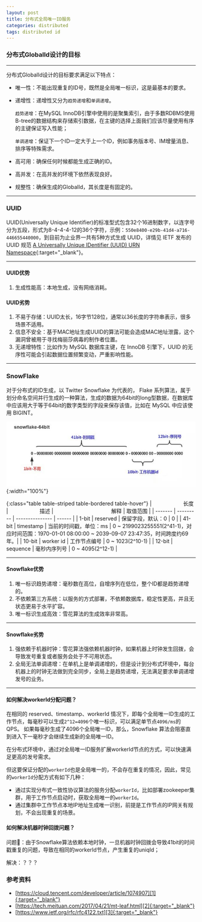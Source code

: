 ```yaml
---
layout: post
title: 分布式全局唯一ID服务
categories: distributed
tags: distributed id
---
```


### 分布式GlobalId设计的目标

---

分布式GlobalId设计的目标要求满足以下特点：

* 唯一性：不能出现重复的ID号，既然是全局唯一标识，这是最基本的要求。
* 递增性：递增性又分为`趋势递增`和`单调递增`。

    `趋势递增`：在MySQL InnoDB引擎中使用的是聚集索引，由于多数RDBMS使用B-tree的数据结构来存储索引数据，在主键的选择上面我们应该尽量使用有序的主键保证写入性能；

    `单调递增`：保证下一个ID一定大于上一个ID，例如事务版本号、IM增量消息、排序等特殊需求。

* 高可用：确保任何时候都能生成正确的ID。
* 高并发：在高并发的环境下依然表现良好。
* 规整性：确保生成的GlobalId，其长度是有固定的。

---

### UUID

UUID(Universally Unique Identifier)的标准型式包含32个16进制数字，以连字号分为五段，形式为8-4-4-4-12的36个字符，示例：`550e8400-e29b-41d4-a716-446655440000`，到目前为止业界一共有5种方式生成 UUID，详情见 IETF 发布的 UUID 规范 [A Universally Unique IDentifier (UUID) URN Namespace][3]{:target="_blank"}。

---

#### UUID优势

1. 生成性能高：本地生成，没有网络消耗。

#### UUID劣势

1. 不易于存储：UUID太长，16字节128位，通常以36长度的字符串表示，很多场景不适用。
2. 信息不安全：基于MAC地址生成UUID的算法可能会造成MAC地址泄露，这个漏洞曾被用于寻找梅丽莎病毒的制作者位置。
3. 无递增特性：比如作为 MySQL 数据库主键，在 InnoDB 引擎下，UUID 的无序性可能会引起数据位置频繁变动，严重影响性能。

---

### SnowFlake

对于分布式的ID生成，以 Twitter Snowflake 为代表的， Flake 系列算法，属于划分命名空间并行生成的一种算法，生成的数据为64bit的long型数据，在数据库中应该用大于等于64bit的数字类型的字段来保存该值，比如在 MySQL 中应该使用 BIGINT。

![snowflake-64bit](/assets/img/2dcc8af7-c6a6-4bb6-aa2e-0ba2acb22669.jpg){:width="100%"}

{:class="table table-striped table-bordered table-hover"}
| <img style="width:80px">长度 | <img style="width:80px">描述 | <img style="width:150px">解释 | 取值范围 |
| ------- | ---------  | --------------- | ------ |
| 1-bit   | reserved   | 保留字段，默认：0 | 0 |
| 41-bit  | timestamp  | 当前的时间戳，单位：ms  | 0 ~ 2199023255551(2^41-1)，对应时间范围：1970-01-01 08:00:00 ~ 2039-09-07 23:47:35，时间跨度约69年。|
| 10-bit  | worker id  | 工作节点编号      | 0 ~ 1023(2^10-1) |
| 12-bit  | sequence   | 毫秒内序列号      | 0 ~ 4095(2^12-1) |

---

#### Snowflake优势

1. 唯一标识趋势递增：毫秒数在高位，自增序列在低位，整个ID都是趋势递增的。
2. 不依赖第三方系统：以服务的方式部署，不依赖数据库，稳定性更高，并且无状态更易于水平扩容。
3. 唯一标识生成高效：雪花算法的生成效率非常高。

---

#### Snowflake劣势

1. 强依赖于机器时钟：雪花算法强依赖机器时钟，如果机器上时钟发生回拨，会导致发号重复或者服务会处于不可用状态。
2. 全局无法单调递增：在单机上是单调递增的，但是设计到分布式环境中，每台机器上的时钟无法做到完全同步，全局上是趋势递增，无法满足要求单调递增发号的业务。

---

#### 如何解决workerId分配问题？

在相同的 reserved、timestamp、workerId 情况下，即每个全局唯一ID生成的工作节点，每毫秒可以生成`2^12=4096`个唯一标识，可以满足单节点`4096/ms`的QPS。
如果每毫秒生成了4096个全局唯一ID，那么，Snowflake 算法会阻塞直到进入下一毫秒才会继续生成新的全局唯一ID。

在分布式环境中，通过对全局唯一ID服务扩展workerId节点的方式，可以快速满足更高的发号需求。

但这要保证分配的`workerId`也是全局唯一的，不会存在重复的情况，因此，常见的`workerId`分配方式有如下几种：

* 通过实现分布式一致性协议算法的服务分配`workerId`，比如部署zookeeper集群，用于工作节点启动时，获取全局唯一的`workerId`。
* 通过集群中工作节点本地IP地址生成唯一识别，前提是工作节点的IP网关有规划，不会出现重复的场景。

#### 如何解决机器时钟回拨问题？

问题🤔️：由于Snowflake算法依赖本地时钟，一旦机器时钟回拨会导致41bit的时间戳重复的问题，导致在相同的workerId节点，产生重复的uniqId；

解决：？？？

### 参考资料

* [https://cloud.tencent.com/developer/article/1074907][1]{:target="_blank"}
* [https://tech.meituan.com/2017/04/21/mt-leaf.html][2]{:target="_blank"}
* [https://www.ietf.org/rfc/rfc4122.txt][3]{:target="_blank"}

[1]:https://cloud.tencent.com/developer/article/1074907
[2]:https://tech.meituan.com/2017/04/21/mt-leaf.html
[3]:https://www.ietf.org/rfc/rfc4122.txt
